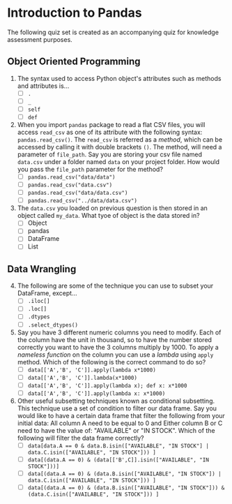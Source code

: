 # Introduction to Pandas

The following quiz set is created as an accompanying quiz for knowledge assessment purposes.

## Object Oriented Programming

1. The syntax used to access Python object's attributes such as methods and attributes is...
	- [ ] `.`  
	- [ ] `_`  
	- [ ] `self`  
	- [ ] `def`  

2. When you import `pandas` package to read a flat CSV files, you will access `read_csv` as one of its attribute with the following syntax: `pandas.read_csv()`. The `read_csv` is referred as a *method*, which can be accessed by calling it with double brackets `()`. The method, will need a parameter of `file_path`. Say you are storing your csv file named `data.csv` under a folder named `data` on your project folder. How would you pass the `file_path` parameter for the method?
	- [ ] `pandas.read_csv("data/data")`  
	- [ ] `pandas.read_csv("data.csv")`  
	- [ ] `pandas.read_csv("data/data.csv")`  
	- [ ] `pandas.read_csv("../data/data.csv")`  

3. The `data.csv` you loaded on previous question is then stored in an object called `my_data`. What tyoe of object is the data stored in?
	- [ ] Object  
	- [ ] pandas  
	- [ ] DataFrame  
	- [ ] List  

## Data Wrangling

4. The following are some of the technique you can use to subset your DataFrame, except...
	- [ ] `.iloc[]`  
	- [ ] `.loc[]`  
	- [ ] `.dtypes`  
	- [ ] `.select_dtypes()`  

5. Say you have 3 different numeric columns you need to modify. Each of the column have the unit in thousand, so to have the number stored correctly you want to have the 3 columns multiply by 1000. To apply a *nameless function* on the column you can use a *lambda* using `apply` method. Which of the following is the correct command to do so?
	- [ ] `data[['A','B', 'C']].apply(lambda x*1000)`  
	- [ ] `data[['A','B', 'C']].lambda(x*1000)`  
	- [ ] `data[['A','B', 'C']].apply(lambda x); def x: x*1000`  
	- [ ] `data[['A','B', 'C']].apply(lambda x: x*1000)`

6. Other useful subsetting techniques known as conditional subsetting. This technique use a set of condition to filter our data frame. Say you would like to have a certain data frame that filter the following from your initial data: All column A need to be equal to 0 and Either column B or C need to have the value of: "AVAILABLE" or "IN STOCK". Which of the following will filter the data frame correctly?
 	- [ ] `data[data.A == 0 & data.B.isin(["AVAILABLE", "IN STOCK"] | data.C.isin(["AVAILABLE", "IN STOCK"])) ]`  
	- [ ] `data[(data.A == 0) & (data[['B',C]].isin(["AVAILABLE", "IN STOCK"]))]`  
	- [ ] `data[(data.A == 0) & (data.B.isin(["AVAILABLE", "IN STOCK"]) | data.C.isin(["AVAILABLE", "IN STOCK"])) ]`  
	- [ ] `data[(data.A == 0) & (data.B.isin(["AVAILABLE", "IN STOCK"])) & (data.C.isin(["AVAILABLE", "IN STOCK"])) ]`  